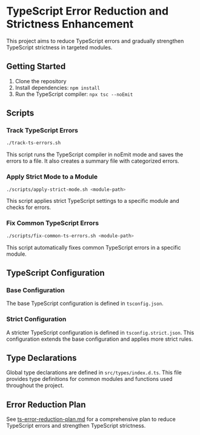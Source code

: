 # TypeScript Error Reduction and Strictness Enhancement

This project aims to reduce TypeScript errors and gradually strengthen TypeScript strictness in targeted modules.

## Getting Started

1. Clone the repository
2. Install dependencies: `npm install`
3. Run the TypeScript compiler: `npx tsc --noEmit`

## Scripts

### Track TypeScript Errors

```bash
./track-ts-errors.sh
```

This script runs the TypeScript compiler in noEmit mode and saves the errors to a file. It also creates a summary file with categorized errors.

### Apply Strict Mode to a Module

```bash
./scripts/apply-strict-mode.sh <module-path>
```

This script applies strict TypeScript settings to a specific module and checks for errors.

### Fix Common TypeScript Errors

```bash
./scripts/fix-common-ts-errors.sh <module-path>
```

This script automatically fixes common TypeScript errors in a specific module.

## TypeScript Configuration

### Base Configuration

The base TypeScript configuration is defined in `tsconfig.json`.

### Strict Configuration

A stricter TypeScript configuration is defined in `tsconfig.strict.json`. This configuration extends the base configuration and applies more strict rules.

## Type Declarations

Global type declarations are defined in `src/types/index.d.ts`. This file provides type definitions for common modules and functions used throughout the project.

## Error Reduction Plan

See [ts-error-reduction-plan.md](scripts/ts-error-reduction-plan.md) for a comprehensive plan to reduce TypeScript errors and strengthen TypeScript strictness.